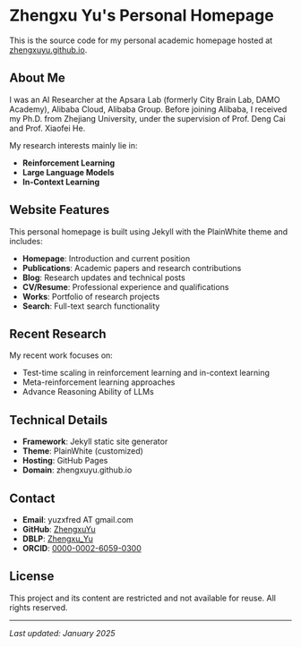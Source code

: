 # Zhengxu Yu's Personal Homepage

This is the source code for my personal academic homepage hosted at [zhengxuyu.github.io](https://zhengxuyu.github.io).

## About Me

I was an AI Researcher at the Apsara Lab (formerly City Brain Lab, DAMO Academy), Alibaba Cloud, Alibaba Group. Before joining Alibaba, I received my Ph.D. from Zhejiang University, under the supervision of Prof. Deng Cai and Prof. Xiaofei He.

My research interests mainly lie in:
- **Reinforcement Learning**
- **Large Language Models** 
- **In-Context Learning**

## Website Features

This personal homepage is built using Jekyll with the PlainWhite theme and includes:

- **Homepage**: Introduction and current position
- **Publications**: Academic papers and research contributions
- **Blog**: Research updates and technical posts
- **CV/Resume**: Professional experience and qualifications
- **Works**: Portfolio of research projects
- **Search**: Full-text search functionality

## Recent Research

My recent work focuses on:
- Test-time scaling in reinforcement learning and in-context learning
- Meta-reinforcement learning approaches
- Advance Reasoning Ability of LLMs

## Technical Details

- **Framework**: Jekyll static site generator
- **Theme**: PlainWhite (customized)
- **Hosting**: GitHub Pages
- **Domain**: zhengxuyu.github.io

## Contact

- **Email**: yuzxfred AT gmail.com
- **GitHub**: [ZhengxuYu](https://github.com/ZhengxuYu)
- **DBLP**: [Zhengxu_Yu](https://dblp.org/pid/246/3155)
- **ORCID**: [0000-0002-6059-0300](https://orcid.org/0000-0002-6059-0300)

## License

This project and its content are restricted and not available for reuse. All rights reserved.

---

*Last updated: January 2025* 